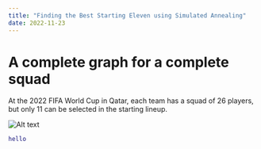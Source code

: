 ```yaml
---
title: "Finding the Best Starting Eleven using Simulated Annealing"
date: 2022-11-23
---
```


# A complete graph for a complete squad

At the 2022 FIFA World Cup in Qatar, each team has a squad of 26 players, but only 11 can be selected in the starting lineup. 

![Alt text](../../../../../../../../C:/Users/peter/OneDrive/Documents/GitHub/my-first-blog/_posts/Player%20chemistry.png)

```matlab
hello
```